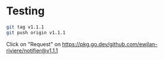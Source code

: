 # Testing

```bash
git tag v1.1.1
git push origin v1.1.1
```

Click on "Request" on <https://pkg.go.dev/github.com/ewilan-riviere/notifier@v1.1.1>
